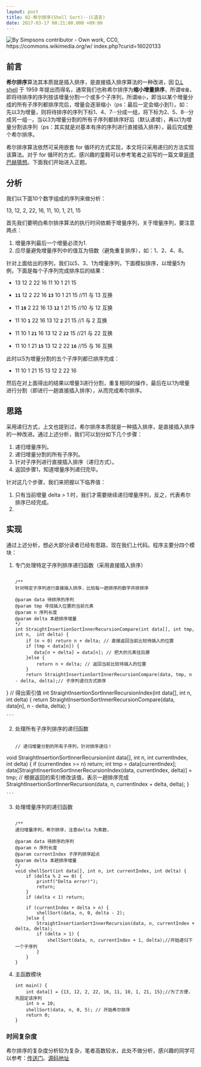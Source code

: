 ```yaml
---
layout: post
title: 02-希尔排序(Shell Sort)--(C语言)
date: 2017-03-17 00:21:00.000 +09:00
---
```



![By Simpsons contributor - Own work, CC0, https://commons.wikimedia.org/w/
index.php?curid=16020133](/assets/images/2017/sorting_shellsort_anim.gif)

## 前言

**希尔排序**算法其本质就是插入排序，是直接插入排序算法的一种改进，因 [D.L shell](https://en.wikipedia.org/wiki/Donald_Shell) 于 1959 年提出而得名，通常我们也称希尔排序为**缩小增量排序**，所谓`增量`，即将待排序的序列按该增量分割一个或多个子序列，所谓`缩小`，即当以某个增量分成的所有子序列都排序完后，增量会逐渐缩小（ps：最后一定会缩小到1）。如：先以3为增量，则将待排序的序列下标1、4、7···分成一组，将下标为2、5、8···分成另一组···，当以3为增量分割的所有子序列都排序好后（默认递增），再以1为增量分割该序列（ps：其实就是对基本有序的序列进行直接插入排序），最后完成整个希尔排序。

希尔排序算法依然可采用嵌套 for 循环的方式实现，本文将只采用递归的方法实现该算法。对于 for 循环的方式，感兴趣的童鞋可以参考笔者之前写的一篇文章[哥德巴赫猜想](https://tingxins.com/2017/03/goldbach-conjecture/)。下面我们开始进入正题。

## 分析

我们以下面10个数字组成的序列来做分析：

13, 12, 2, 22, 16, 11, 10, 1, 21, 15

首先我们要明白希尔排序算法的执行时间依赖于增量序列，关于增量序列，要注意两点：

1. 增量序列最后一个增量必须为1.
2. 应尽量避免增量序列中的值互为倍数（避免重复排序），如：1、2、4、8。

针对上面给出的序列，我们以5、3、1为增量序列，下面模拟排序，以增量5为例，下面是每个子序列完成排序后的结果：

* 13 12 2 22 16 11 10 1 21 15

* **`11`** 12 2 22 16 **`13`** 10 1 21 15 //11 与 13 互换
* 11 **`10`** 2 22 16 13 **`12`** 1 21 15 //10 与 12 互换
* 11 10 **`1`** 22 16 13 12 **`2`** 21 15 //1 与 2 互换
* 11 10 1 **`21`** 16 13 12 2 **`22`** 15 //21 与 22 互换
* 11 10 1 21 **`15`** 13 12 2 22 **`16`** //15 与 16 互换

此时以5为增量分割的五个子序列都已排序完成：

* 11 10 1 21 15 13 12 2 22 16

然后在对上面得出的结果以增量3进行分割，重复相同的操作，最后在以1为增量进行分割（即进行一趟直接插入排序），从而完成希尔排序。


## 思路

采用递归方式，上文也提到过，希尔排序本质就是一种插入排序，是直接插入排序的一种改进。通过上述分析，我们可以划分如下几个步骤：

1. 递归增量序列。
2. 递归增量分割的所有子序列。
3. 针对子序列进行直接插入排序（递归方式）。
4. 返回步骤1，知道增量序列递归完毕。

针对这几个步骤，我们来把握以下临界值：

1. 只有当前增量 delta > 1 时，我们才需要继续递归增量序列，反之，代表希尔排序已经完成。
2. 

## 实现

通过上述分析，想必大部分读者已经有思路，现在我们上代码。程序主要分四个模块：

1. 专门处理特定子序列排序递归函数（采用直接插入排序）

    ```
    
    /**
    针对特定子序列进行直接插入排序，比较每一趟排序的数字并排排序
 
    @param data 待排序的序列
    @param tmp 寻找插入位置的当前元素
    @param n 序列长度
    @param delta 本趟排序增量
    */
    int StraightInsertionSortInnerRecursionCompare(int data[], int tmp, int n,  int delta) {
        if (n < 0) return n + delta; // 直接返回当前比较待插入的位置
        if (tmp < data[n]) {
           data[n + delta] = data[n]; // 把大的元素往后挪
        }else {
            return n + delta; // 返回当前比较待插入的位置
        }
        return StraightInsertionSortInnerRecursionCompare(data, tmp, n - delta, delta);// 子序列递归方式排序
}
    // 得出索引值
    int StraightInsertionSortInnerRecursionIndex(int data[], int n, int delta) {
        return StraightInsertionSortInnerRecursionCompare(data, data[n], n - delta, delta);
}
    
    ```

2. 处理所有子序列排序的递归函数

    ```
    
    // 递归增量分割的所有子序列，针对排序递归！
void StraightInsertionSortInnerRecursion(int data[], int n, int currentIndex, int delta)  {
    if (currentIndex >= n) return;
    int tmp =  data[currentIndex];
    data[StraightInsertionSortInnerRecursionIndex(data, currentIndex, delta)] = tmp; // 根据返回的索引修改该值，表示一趟排序完成
    StraightInsertionSortInnerRecursion(data, n, currentIndex + delta, delta);
}
    
    ```
    
3. 处理增量序列的递归函数

    ```
    
    /**
    递归增量序列，希尔排序，注意delta 为素数，
 
    @param data 待排序的序列
    @param n 序列长度
    @param currentIndex 子序列排序起点
    @param delta 本趟排序增量
    */
    void shellSort(int data[], int n, int currentIndex, int delta) {
        if (delta % 2 == 0) {
            printf("Delta error!");
            return;
        }
        if (delta < 1) return;
    
        if (currentIndex + delta > n) {
            shellSort(data, n, 0, delta - 2);
        }else {
            StraightInsertionSortInnerRecursion(data, n, currentIndex + delta, delta);
            if (delta > 1) {
                shellSort(data, n, currentIndex + 1, delta);//开始递归下一个子序列
            }
        }
    }
    
    ```
    
4. 主函数模块

    ```
    int main() {
        int data[] = {13, 12, 2, 22, 16, 11, 10, 1, 21, 15};//为了方便，先固定该序列
        int n = 10;
        shellSort(data, n, 0, 5); // 开始希尔排序
        return 0;
    }
    
    ```
    
### 时间复杂度

希尔排序的复杂度分析较为复杂，笔者高数较水，此处不做分析，感兴趣的同学可以参考：[传送门](https://en.wikipedia.org/wiki/Shellsort#Gap_sequences)。[源码地址](https://github.com/tingxins/tx-c-algorithm/tree/master/Classical%20Algorithm/GoldbachConjecture)


